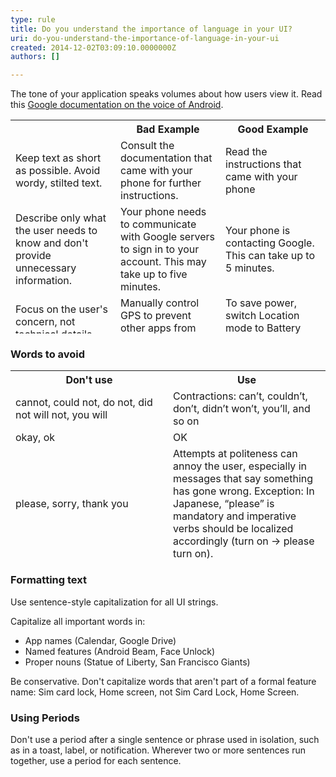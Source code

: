 ```yaml
---
type: rule
title: Do you understand the importance of language in your UI?
uri: do-you-understand-the-importance-of-language-in-your-ui
created: 2014-12-02T03:09:10.0000000Z
authors: []

---
```




<span class='intro'> The tone of your application speaks volumes about how users view it. Read this <a href="http&#58;//developer.android.com/design/patterns/help.html">Google documentation on the voice of Android</a>. </span>

<table width="670" height="342" class="ssw15-rteTable-default " cellspacing="0"><tbody><tr class="ssw15-rteTableHeaderRow-default"><th class="ssw15-rteTableHeaderEvenCol-default" style="width&#58;33.33%;">​</th><th class="ssw15-rteTableHeaderOddCol-default" style="width&#58;33.33%;">​Bad Example</th><th class="ssw15-rteTableHeaderEvenCol-default" style="width&#58;33.33%;">​Good Example</th></tr><tr class="ssw15-rteTableOddRow-default"><td class="ssw15-rteTableEvenCol-default">Keep text as short as possible. Avoid wordy, stilted text​.</td><td class="ssw15-rteTableOddCol-default">Consult the documentation that came with your phone for further instructions.​</td><td class="ssw15-rteTableEvenCol-default">Read the instructions that came with your phone</td></tr><tr class="ssw15-rteTableEvenRow-default"><td class="ssw15-rteTableEvenCol-default">Describe only what the user needs to know and don't provide unnecessary information.</td><td class="ssw15-rteTableOddCol-default">​Your phone needs to communicate with Google servers to sign in to your account. This may take up to five minutes.</td><td class="ssw15-rteTableEvenCol-default">​Your phone is contacting Google. This can take up to 5 minutes.</td></tr><tr class="ssw15-rteTableOddRow-default"><td class="ssw15-rteTableEvenCol-default">​Focus on the user's concern, not technical details</td><td class="ssw15-rteTableOddCol-default">Manually control GPS to prevent other apps from using it.</td><td class="ssw15-rteTableEvenCol-default">​To save power, switch Location mode to Battery saving</td></tr><tr class="ssw15-rteTableEvenRow-default"><td class="ssw15-rteTableEvenCol-default">​Put the most important thing first</td><td class="ssw15-rteTableOddCol-default">​77 other people +1’d this, including Larry Page</td><td class="ssw15-rteTableEvenCol-default">Larry Page and 76 others +1’d this​</td></tr><tr class="ssw15-rteTableOddRow-default"><td class="ssw15-rteTableEvenCol-default">​Put the user's goal first</td><td class="ssw15-rteTableOddCol-default">Touch Next to complete setup using a Wi-Fi connection​</td><td class="ssw15-rteTableEvenCol-default">To finish setup using Wi-Fi, touch Next​</td></tr><tr class="ssw15-rteTableEvenRow-default"><td class="ssw15-rteTableEvenCol-default">Avoid being confusing or annoying​</td><td class="ssw15-rteTableOddCol-default">​Sorry! Activity MyAppActivity (in application MyApp) is not responding.</td><td class="ssw15-rteTableEvenCol-default">MyApp isn’t responding. Do you want to close it?​</td></tr></tbody></table><h3 class="ssw15-rteElement-H3">Words to avoid</h3><table width="670" height="302" class="ssw15-rteTable-default" cellspacing="0"><tbody><tr class="ssw15-rteTableHeaderRow-default"><th class="ssw15-rteTableHeaderEvenCol-default" style="width&#58;50%;">Don't use​</th><th class="ssw15-rteTableHeaderOddCol-default" style="width&#58;50%;">​Use</th></tr><tr class="ssw15-rteTableOddRow-default"><td class="ssw15-rteTableEvenCol-default">​cannot, could not, do not, did not will not, you will</td><td class="ssw15-rteTableOddCol-default">​Contractions&#58; can’t, couldn’t, don’t, didn’t won’t, you’ll, and so on</td></tr><tr class="ssw15-rteTableEvenRow-default"><td class="ssw15-rteTableEvenCol-default">​okay, ok</td><td class="ssw15-rteTableOddCol-default">​OK</td></tr><tr class="ssw15-rteTableOddRow-default"><td class="ssw15-rteTableEvenCol-default">​please, sorry, thank you</td><td class="ssw15-rteTableOddCol-default">Attempts at politeness can annoy the user, especially in messages that say something has gone wrong. Exception&#58; In Japanese, “please” is mandatory and imperative verbs should be localized accordingly (turn on -&gt; please turn on).​</td></tr><tr class="ssw15-rteTableEvenRow-default"><td class="ssw15-rteTableEvenCol-default">fail, failed, negative language​</td><td class="ssw15-rteTableOddCol-default">​In general, use positive phrasing (for example, “do” rather than “don’t,” except in cases such as “Don’t show again,” “Can’t connect,” and so on.) </td></tr><tr class="ssw15-rteTableOddRow-default"><td class="ssw15-rteTableEvenCol-default">me, I, my, mine​</td><td class="ssw15-rteTableOddCol-default">​you, your, yours</td></tr><tr class="ssw15-rteTableEvenRow-default"><td class="ssw15-rteTableEvenCol-default">Are you sure? Warning!​</td><td class="ssw15-rteTableOddCol-default">Tell user the consequence instead, for example, &quot;You’ll lose all photos and media&quot;​</td></tr></tbody></table><h3 class="ssw15-rteElement-H3">Formatting text</h3><p>Use sentence-style capitalization for all UI strings.</p><p>Capitalize all important words in&#58;</p><ul><li>App names (Calendar, Google Drive)</li><li>Named features (Android Beam, Face Unlock)</li><li>Proper nouns (Statue of Liberty, San Francisco Giants)</li></ul><p>Be conservative. Don't capitalize words that aren't part of a formal feature name&#58; Sim card lock, Home screen, not Sim Card Lock, Home Screen.</p><h3 class="ssw15-rteElement-H3">Using Periods </h3><p>Don't use a period after a single sentence or phrase used in isolation, such as in a toast, label, or notification. Wherever two or more sentences run together, use a period for each sentence.</p>



